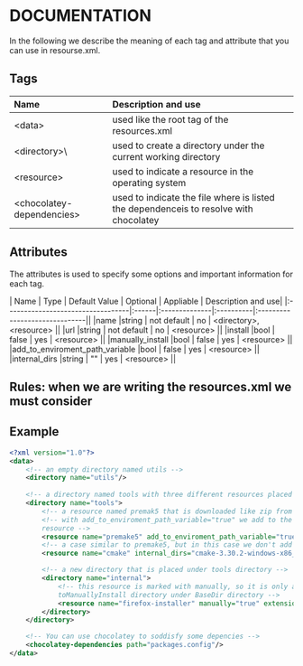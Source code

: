 # DOCUMENTATION

In the following we describe the meaning of each tag and attribute that you can use in resourse.xml.

## Tags

| Name                              | Description and use                                                                   |
|:----------------------------------|:--------------------------------------------------------------------------------------|
| \<data\>                          | used like the root tag of the resources.xml                                           |
| \<directory>\                     | used to create a directory under the current working directory                        |
| \<resource\>                      | used to indicate a resource in the operating system                                   |
| \<chocolatey-dependencies\>       | used to indicate the file where is listed the dependenceis to resolve with chocolatey |

## Attributes
The attributes is used to specify some options and important information for each tag.

| Name                              | Type  | Default Value | Optional  | Appliable                     | Description and use|
|:----------------------------------|:------|:--------------|:----------|:------------------------------||
|name                               |string | not default   | no        | \<directory\>,\<resource\>    ||
|url                                |string | not default   | no        | \<resource\>                  ||
|install                            |bool   | false         | yes       | \<resource\>                  ||
|manually_install                   |bool   | false         | yes       | \<resource\>                  ||
|add_to_enviroment_path_variable    |bool   | false         | yes       | \<resource\>                  ||
|internal_dirs                      |string | ""            | yes       | \<resource\>                  ||

Rules:
when we are writing the resources.xml we must consider
- 

## Example

``` XML
<?xml version="1.0"?>
<data>
    <!-- an empty directory named utils -->
    <directory name="utils"/>
    
    <!-- a directory named tools with three different resources placed in that -->
    <directory name="tools">
        <!-- a resource named premak5 that is downloaded like zip from the url, unzipped and placed under the tools directory -->
        <!-- with add_to_enviroment_path_variable="true" we add to the Path enviroment variable the path to this 
        resource -->
        <resource name="premake5" add_to_enviroment_path_variable="true" url="https://github.com/premake/premake-core/releases/download/v5.0.0-beta2/premake-5.0.0-beta2-windows.zip"/>
        <!-- a case similar to premake5, but in this case we don't add the path to the resource to the Path enviroment variable, we add an internal directory to the resource through internal_dirs attribute-->
        <resource name="cmake" internal_dirs="cmake-3.30.2-windows-x86_64" url="https://github.com/Kitware/CMake/releases/download/v3.30.2/cmake-3.30.2-windows-x86_64.zip"/>

        <!-- a new directory that is placed under tools directory -->
        <directory name="internal">
            <!-- this resource is marked with manually, so it is only an executable file that is put under the
            toManuallyInstall directory under BaseDir directory -->
            <resource name="firefox-installer" manually="true" extension="exe" url="https://download.mozilla.org/?product=firefox-stub&amp;os=win&amp;lang=it"/>
        </directory>
    </directory>

    <!-- You can use chocolatey to soddisfy some depencies -->
    <chocolatey-dependencies path="packages.config"/>
</data>
```
